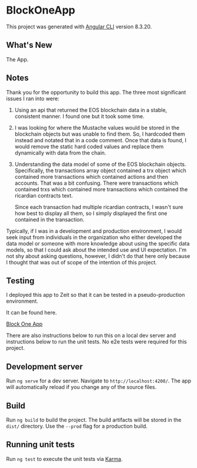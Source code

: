 # BlockOneApp

This project was generated with [Angular CLI](https://github.com/angular/angular-cli) version 8.3.20.

## What's New

The App.

## Notes

Thank you for the opportunity to build this app.
The three most significant issues I ran into were:
  1. Using an api that returned the EOS blockchain data in a stable, consistent manner. I found one but it took some time.
  2. I was looking for where the Mustache values would be stored in the blockchain objects but was unable to find them. So, I hardcoded them instead and notated that in a code comment. Once that data is found, I would remove the static hard coded values and replace them dynamically with data from the chain. 
  3. Understanding the data model of some of the EOS blockchain objects. Specifically, the transactions array object contained a trx object which contained more transactions which contained actions and then accounts. That was a bit confusing. There were transactions which contained trxs which contained more transactions which contained the ricardian contracts text. 
  
        Since each transaction had multiple ricardian contracts, I wasn't sure how best to display all them, so I simply displayed the first one contained in the transaction.
  
Typically, if I was in a development and production environment, I would seek input from individuals in the organization who either developed the data model or someone with more knowledge about using the specific data models, so that I could ask about the intended use and UI expectation. I'm not shy about asking questions, however, I didn't do that here only because I thought that was out of scope of the intention of this project. 

## Testing

I deployed this app to Zeit so that it can be tested in a pseudo-production environment. 

It can be found here.

[Block One App](https://zeit.co/crywolfe/block-one-app/8gaes06y6)

There are also instructions below to run this on a local dev server and instructions below to run the unit tests. No e2e tests were required for this project.

## Development server

Run `ng serve` for a dev server. Navigate to `http://localhost:4200/`. The app will automatically reload if you change any of the source files.

## Build

Run `ng build` to build the project. The build artifacts will be stored in the `dist/` directory. Use the `--prod` flag for a production build.

## Running unit tests

Run `ng test` to execute the unit tests via [Karma](https://karma-runner.github.io).

